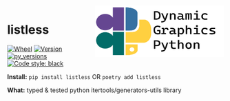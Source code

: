 <a href="https://github.com/dynamic-graphics-inc/dgpy-libs">
<img align="right" src="https://github.com/dynamic-graphics-inc/dgpy-libs/blob/master/docs/images/dgpy_banner.svg?raw=true" alt="drawing" height="120" width="300"/>
</a>

# listless

[![Wheel](https://img.shields.io/pypi/wheel/listless.svg)](https://img.shields.io/pypi/wheel/listless.svg)
[![Version](https://img.shields.io/pypi/v/listless.svg)](https://img.shields.io/pypi/v/listless.svg)
[![py_versions](https://img.shields.io/pypi/pyversions/listless.svg)](https://img.shields.io/pypi/pyversions/listless.svg)
[![Code style: black](https://img.shields.io/badge/code%20style-black-000000.svg)](https://github.com/psf/black)

**Install:** `pip install listless` OR `poetry add listless`

**What:** typed & tested python itertools/generators-utils library
